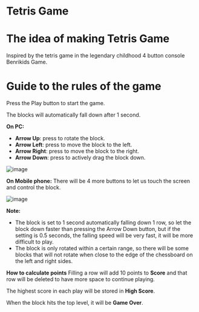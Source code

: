 # Tetris Game
# The idea of ​​​​making Tetris Game
Inspired by the tetris game in the legendary childhood 4 button console Benrikids Game.

# Guide to the rules of the game
Press the Play button to start the game.

The blocks will automatically fall down after 1 second.

**On PC:**
- **Arrow Up**: press to rotate the block.
- **Arrow Left**: press to move the block to the left.
- **Arrow Right**: press to move the block to the right.
- **Arrow Down**: press to actively drag the block down.

![image](https://github.com/VenusakaVXT/tetris-game/assets/125566811/9596248c-4abb-4956-9f2d-d654b8696d1d)

**On Mobile phone:**
There will be 4 more buttons to let us touch the screen and control the block.

![image](https://github.com/VenusakaVXT/tetris-game/assets/125566811/ecf74678-5ab2-4058-ad8d-b81af9780797)

**Note:** 
- The block is set to 1 second automatically falling down 1 row, so let the block down faster than pressing the Arrow Down button, but if the setting is 0.5 seconds, the falling speed will be very fast, it will be more difficult to play.
- The block is only rotated within a certain range, so there will be some blocks that will not rotate when close to the edge of the chessboard on the left and right sides.

**How to calculate points**
Filling a row will add 10 points to **Score** and that row will be deleted to have more space to continue playing.

The highest score in each play will be stored in **High Score**.

When the block hits the top level, it will be **Game Over**.

